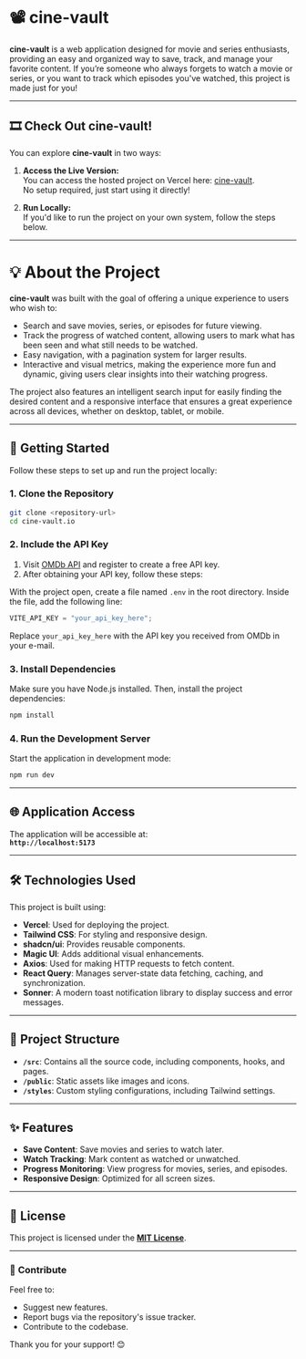 # 📽️ cine-vault

**cine-vault** is a web application designed for movie and series enthusiasts, providing an easy and organized way to save, track, and manage your favorite content. If you’re someone who always forgets to watch a movie or series, or you want to track which episodes you've watched, this project is made just for you!

---

## 🎞️ **Check Out cine-vault!**

You can explore **cine-vault** in two ways:

1. **Access the Live Version:**  
   You can access the hosted project on Vercel here: [cine-vault](https://cine-vault-eqtbo5yww-miguelzvds-projects.vercel.app).  
   No setup required, just start using it directly!

2. **Run Locally:**  
   If you'd like to run the project on your own system, follow the steps below.

---

# 💡 About the Project

**cine-vault** was built with the goal of offering a unique experience to users who wish to:

- Search and save movies, series, or episodes for future viewing.
- Track the progress of watched content, allowing users to mark what has been seen and what still needs to be watched.
- Easy navigation, with a pagination system for larger results.
- Interactive and visual metrics, making the experience more fun and dynamic, giving users clear insights into their watching progress.

The project also features an intelligent search input for easily finding the desired content and a responsive interface that ensures a great experience across all devices, whether on desktop, tablet, or mobile.

---

## 🚀 **Getting Started**

Follow these steps to set up and run the project locally:

### **1. Clone the Repository**

```bash
git clone <repository-url>
cd cine-vault.io
```

### **2. Include the API Key**

1. Visit [OMDb API](https://www.omdbapi.com/apikey.aspx) and register to create a free API key.
2. After obtaining your API key, follow these steps:

With the project open, create a file named `.env` in the root directory. Inside the file, add the following line:

```javascript
VITE_API_KEY = "your_api_key_here";
```

Replace `your_api_key_here` with the API key you received from OMDb in your e-mail.

### **3. Install Dependencies**

Make sure you have Node.js installed. Then, install the project dependencies:

```bash
npm install
```

### **4. Run the Development Server**

Start the application in development mode:

```bash
npm run dev
```

---

## 🌐 **Application Access**

The application will be accessible at:  
**`http://localhost:5173`**

---

## 🛠 **Technologies Used**

This project is built using:

- **Vercel**: Used for deploying the project.
- **Tailwind CSS**: For styling and responsive design.
- **shadcn/ui**: Provides reusable components.
- **Magic UI**: Adds additional visual enhancements.
- **Axios**: Used for making HTTP requests to fetch content.
- **React Query**: Manages server-state data fetching, caching, and synchronization.
- **Sonner**: A modern toast notification library to display success and error messages.

---

## 📂 **Project Structure**

- **`/src`**: Contains all the source code, including components, hooks, and pages.
- **`/public`**: Static assets like images and icons.
- **`/styles`**: Custom styling configurations, including Tailwind settings.

---

## ✨ **Features**

- **Save Content**: Save movies and series to watch later.
- **Watch Tracking**: Mark content as watched or unwatched.
- **Progress Monitoring**: View progress for movies, series, and episodes.
- **Responsive Design**: Optimized for all screen sizes.

---

## 📜 **License**

This project is licensed under the **[MIT License](LICENSE)**.

---

### 🤝 **Contribute**

Feel free to:

- Suggest new features.
- Report bugs via the repository's issue tracker.
- Contribute to the codebase.

Thank you for your support! 😊
